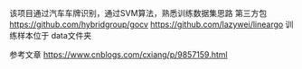 该项目通过汽车车牌识别，通过SVM算法，熟悉训练数据集思路
第三方包
https://github.com/hybridgroup/gocv
https://github.com/lazywei/lineargo
训练样本位于 data文件夹

参考文章
https://www.cnblogs.com/cxiang/p/9857159.html